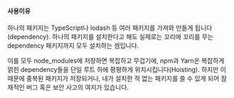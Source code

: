 #### 사용이유

하나의 패키지는 TypeScript나 lodash 등 여러 패키지를 가져와 만들게 됩니다(dependency). 하나의 패키지를 설치한다고 해도 실제로는 꼬리에 꼬리를 무는 dependency 패키지까지 모두 설치하는 셈입니다.

이를 모두 node_modules에 저장하면 복잡하고 무겁기에, npm과 Yarn은 복잡하게 얽힌 dependency들을 단일 루트 하에 평평하게 위치시킵니다(Hoisting). 하지만 이때문에 중복된 패키지가 저장되거나, 내가 설치한 적 없는 패키지를 쓸 수 있게 되어 잠재적인 버그 혹은 보안 사고의 여지가 있습니다.